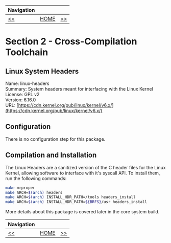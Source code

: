 | Navigation |||
| --- | --- | ---: |
| [<<](./Overview.md) | [HOME](../README.md) | [>>](./GNUBinutils.md) |

# Section 2 - Cross-Compilation Toolchain

## Linux System Headers

Name: linux-headers<br />
Summary: System headers meant for interfacing with the Linux Kernel<br />
License: GPL v2<br />
Version: 6.16.0<br />
URL: [https://cdn.kernel.org/pub/linux/kernel/v6.x/](https://cdn.kernel.org/pub/linux/kernel/v6.x/)

## Configuration

There is no configuration step for this package.

## Compilation and Installation

The Linux Headers are a sanitized version of the C header files for the Linux Kernel, allowing software to interface
with it's syscall API. To install them, run the following commands:

```bash
make mrproper
make ARCH=$(arch) headers
make ARCH=$(arch) INSTALL_HDR_PATH=/tools headers_install
make ARCH=$(arch) INSTALL_HDR_PATH=${BRFS}/usr headers_install
```

More details about this package is covered later in the core system build.

| Navigation |||
| --- | --- | ---: |
| [<<](./Overview.md) | [HOME](../README.md) | [>>](./GNUBinutils.md) |

